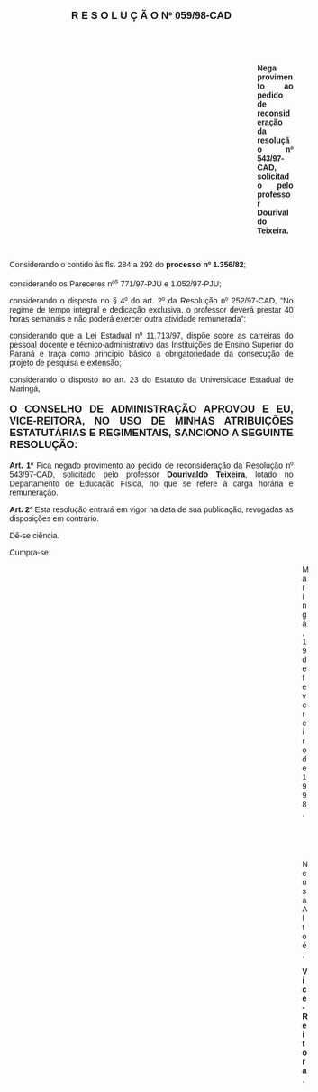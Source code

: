 <BODY>

<B><FONT FACE="Arial" SIZE=4><P ALIGN="CENTER">R E S O L U &Ccedil; &Atilde; O   Nº 059/98-CAD</P>
</B></FONT><FONT FACE="Arial">
<P>&nbsp;</P>
<P>&nbsp;</P><DIR>
<DIR>
<DIR>
<DIR>
<DIR>
<DIR>
<DIR>
<DIR>
<DIR>
<DIR>
<DIR>

<B><P ALIGN="JUSTIFY">Nega provimento ao pedido de reconsidera&ccedil;&atilde;o da resolu&ccedil;&atilde;o nº 543/97-CAD, solicitado pelo professor Dourivaldo Teixeira.</P>
</B>
<P>&nbsp;</P></DIR>
</DIR>
</DIR>
</DIR>
</DIR>
</DIR>
</DIR>
</DIR>
</DIR>
</DIR>
</DIR>

<P ALIGN="JUSTIFY">&#9;Considerando o contido &agrave;s fls. 284 a 292 do <B>processo nº 1.356/82</B>;</P>
<P ALIGN="JUSTIFY">&#9;considerando os Pareceres nº<SUP>s</SUP> 771/97-PJU e 1.052/97-PJU;</P>
<P ALIGN="JUSTIFY">&#9;considerando o disposto no § 4º do art. 2º da Resolu&ccedil;&atilde;o nº 252/97-CAD, &quot;No regime de tempo integral e dedica&ccedil;&atilde;o exclusiva, o professor dever&aacute; prestar 40 horas semanais e n&atilde;o poder&aacute; exercer outra atividade remunerada&quot;;</P>
<P ALIGN="JUSTIFY">&#9;considerando que a Lei Estadual nº 11.713/97, disp&otilde;e sobre as carreiras do pessoal docente e t&eacute;cnico-administrativo das Institui&ccedil;&otilde;es de Ensino Superior do Paran&aacute; e tra&ccedil;a como princ&iacute;pio b&aacute;sico a obrigatoriedade da consecu&ccedil;&atilde;o de projeto de pesquisa e extens&atilde;o;</P>
<P ALIGN="JUSTIFY">&#9;considerando o disposto no art. 23 do Estatuto da Universidade Estadual de Maring&aacute;,</P>
<P ALIGN="JUSTIFY"></P>
</FONT><B><FONT FACE="Arial" SIZE=4><P ALIGN="JUSTIFY">O CONSELHO DE ADMINISTRA&Ccedil;&Atilde;O APROVOU E EU, VICE-REITORA, NO USO DE MINHAS ATRIBUI&Ccedil;&Otilde;ES ESTATUT&Aacute;RIAS E REGIMENTAIS, SANCIONO A SEGUINTE RESOLU&Ccedil;&Atilde;O:</P>
</B></FONT><FONT FACE="Arial"><P ALIGN="JUSTIFY"></P>
<P ALIGN="JUSTIFY">&#9;<B>Art. 1º </B>Fica negado provimento ao pedido de reconsidera&ccedil;&atilde;o da Resolu&ccedil;&atilde;o nº 543/97-CAD, solicitado pelo professor <B>Dourivaldo Teixeira</B>, lotado no Departamento de Educa&ccedil;&atilde;o F&iacute;sica, no que se refere &agrave; carga hor&aacute;ria e remunera&ccedil;&atilde;o.</P>
<P ALIGN="JUSTIFY">&#9;<B>Art. 2º</B> Esta resolu&ccedil;&atilde;o entrar&aacute; em vigor na data de sua publica&ccedil;&atilde;o, revogadas as disposi&ccedil;&otilde;es em contr&aacute;rio.</P>
<P>&#9;D&ecirc;-se ci&ecirc;ncia.</P>
<P>&#9;Cumpra-se.</P>
<DIR>
<DIR>
<DIR>
<DIR>
<DIR>
<DIR>
<DIR>
<DIR>
<DIR>
<DIR>
<DIR>
<DIR>
<DIR>

<P>Maring&aacute;, 19 de fevereiro de 1998.</P>

<P>&nbsp;</P>
<P>&nbsp;</P>
<P>Neusa Alto&eacute;,</P>
<B><P>Vice-Reitora</B>.</P></DIR>
</DIR>
</DIR>
</DIR>
</DIR>
</DIR>
</DIR>
</DIR>
</DIR>
</DIR>
</DIR>
</DIR>
</DIR>
</FONT></BODY>

